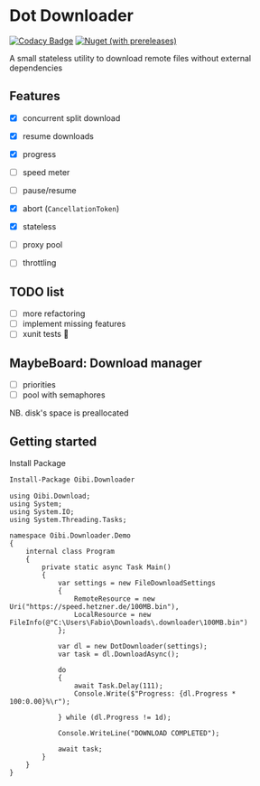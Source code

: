 # Dot Downloader

[![Codacy Badge](https://api.codacy.com/project/badge/Grade/e7cbcd57f92a485bb26be7788cc9f2c2)](https://app.codacy.com/manual/TheTrigger/DotDownloader?utm_source=github.com&utm_medium=referral&utm_content=TheTrigger/DotDownloader&utm_campaign=Badge_Grade_Settings)
[![Nuget (with prereleases)](https://img.shields.io/nuget/vpre/Oibi.Downloader)](https://www.nuget.org/packages/Oibi.Downloader/)


A small stateless utility to download remote files without external dependencies

## Features

- [x] concurrent split download
- [x] resume downloads
- [x] progress
- [ ] speed meter
- [ ] pause/resume
- [x] abort (`CancellationToken`)
- [x] stateless
- [ ] proxy pool
- [ ] throttling


## TODO list
- [ ] more refactoring
- [ ] implement missing features
- [ ] xunit tests 🤔

## MaybeBoard: Download manager

- [ ] priorities
- [ ] pool with semaphores

NB. disk's space is preallocated

## Getting started

Install Package
```ps
Install-Package Oibi.Downloader
```

```Csharp
using Oibi.Download;
using System;
using System.IO;
using System.Threading.Tasks;

namespace Oibi.Downloader.Demo
{
    internal class Program
    {
        private static async Task Main()
        {
            var settings = new FileDownloadSettings
            {
                RemoteResource = new Uri("https://speed.hetzner.de/100MB.bin"),
                LocalResource = new FileInfo(@"C:\Users\Fabio\Downloads\.downloader\100MB.bin")
            };

            var dl = new DotDownloader(settings);
            var task = dl.DownloadAsync();

            do
            {
                await Task.Delay(111);
                Console.Write($"Progress: {dl.Progress * 100:0.00}%\r");

            } while (dl.Progress != 1d);

            Console.WriteLine("DOWNLOAD COMPLETED");

            await task;
        }
    }
}
```
